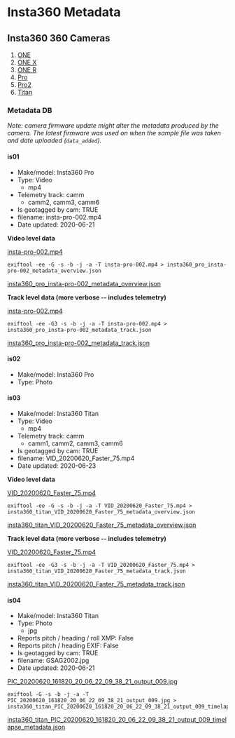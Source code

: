 # Insta360 Metadata

## Insta360 360 Cameras

1. [ONE](https://www.insta360.com/product/insta360-one/)
2. [ONE X](https://www.insta360.com/product/insta360-onex/)
3. [ONE R](https://www.insta360.com/product/insta360-oner_1inch-edition)
4. [Pro](https://www.insta360.com/product/insta360-pro/)
5. [Pro2](https://www.insta360.com/product/insta360-pro2/)
6. [Titan](https://www.insta360.com/product/insta360-titan/)

### Metadata DB

_Note: camera firmware update might alter the metadata produced by the camera. The latest firmware was used on when the sample file was taken and date uploaded (`data_added`)._

#### is01

* Make/model: Insta360 Pro
* Type: Video
	- mp4
* Telemetry track: camm
	- camm2, camm3, camm6
* Is geotagged by cam: TRUE
* filename: insta-pro-002.mp4
* Date updated: 2020-06-21

**Video level data**

[insta-pro-002.mp4](/insta360/files/insta-pro-002.txt)

```
exiftool -ee -G -s -b -j -a -T insta-pro-002.mp4 > insta360_pro_insta-pro-002_metadata_overview.json
```

[insta360_pro_insta-pro-002_metadata_overview.json](/insta360/files/insta360_pro_insta-pro-002_metadata_overview.json)

**Track level data (more verbose -- includes telemetry)**

[insta-pro-002.mp4](/insta360/files/insta-pro-002.txt)

```
exiftool -ee -G3 -s -b -j -a -T insta-pro-002.mp4 > insta360_pro_insta-pro-002_metadata_track.json
```

[insta360_pro_insta-pro-002_metadata_track.json](/insta360/files/insta360_pro_insta-pro-002_metadata_track.json)

#### is02

* Make/model: Insta360 Pro
* Type: Photo


#### is03

* Make/model: Insta360 Titan
* Type: Video
	- mp4
* Telemetry track: camm
	- camm1, camm2, camm3, camm6
* Is geotagged by cam: TRUE
* filename: VID_20200620_Faster_75.mp4
* Date updated: 2020-06-23

**Video level data**

[VID_20200620_Faster_75.mp4](/insta360/files/VID_20200620_Faster_75.txt)

```
exiftool -ee -G -s -b -j -a -T VID_20200620_Faster_75.mp4 > insta360_titan_VID_20200620_Faster_75_metadata_overview.json
```

[insta360_titan_VID_20200620_Faster_75_metadata_overview.json](/insta360/files/insta360_titan_VID_20200620_Faster_75_metadata_overview.json)

**Track level data (more verbose -- includes telemetry)**

[VID_20200620_Faster_75.mp4](/insta360/files/VID_20200620_Faster_75.txt)

```
exiftool -ee -G3 -s -b -j -a -T VID_20200620_Faster_75.mp4 > insta360_titan_VID_20200620_Faster_75_metadata_track.json
```

[insta360_titan_VID_20200620_Faster_75_metadata_track.json](/insta360/files/insta360_titan_VID_20200620_Faster_75_metadata_track.json)

#### is04

* Make/model: Insta360 Titan
* Type: Photo
	- jpg
* Reports pitch / heading / roll XMP: False
* Reports pitch / heading EXIF: False
* Is geotagged by cam: TRUE
* filename: GSAG2002.jpg
* Date updated: 2020-06-21

[PIC_20200620_161820_20_06_22_09_38_21_output_009.jpg](/insta360/files/PIC_20200620_161820_20_06_22_09_38_21_output_009.jpg)

```
exiftool -G -s -b -j -a -T PIC_20200620_161820_20_06_22_09_38_21_output_009.jpg > insta360_titan_PIC_20200620_161820_20_06_22_09_38_21_output_009_timelapse_metadata.json
```

[insta360_titan_PIC_20200620_161820_20_06_22_09_38_21_output_009_timelapse_metadata.json](/insta360/files/insta360_titan_PIC_20200620_161820_20_06_22_09_38_21_output_009_timelapse_metadata.json)